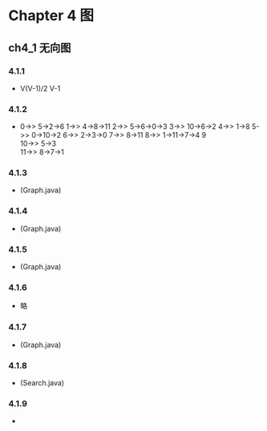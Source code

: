 # Chapter 4 图

## ch4_1 无向图

### 4.1.1
- V(V-1)/2      V-1

### 4.1.2
- 0->>     5->2->6
  1->>     4->8->11
  2->>     5->6->0->3
  3->>     10->6->2
  4->>     1->8
  5->>     0->10->2
  6->>     2->3->0
  7->>     8->11
  8->>     1->11->7->4
  9     
  10->>    5->3    
  11->>    8->7->1    

### 4.1.3
- (Graph.java)

### 4.1.4
- (Graph.java)

### 4.1.5
- (Graph.java)

### 4.1.6
- 略

### 4.1.7
- (Graph.java)

### 4.1.8
- (Search.java)

### 4.1.9
- 